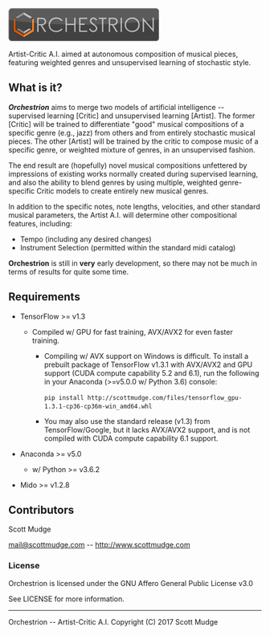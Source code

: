 <link rel="shortcut icon" type="image/x-icon" href="media/favicon.ico?">
<link rel="shortcut icon" type="image/png" href="media/favicon.png">

[![Artist-Critic A.I.](media/orchestrion_smallest.png)](http://orchestrion.me/)

Artist-Critic A.I. aimed at autonomous composition of musical pieces, featuring weighted genres and unsupervised learning of stochastic style. 

## What is it?
***Orchestrion*** aims to merge two models of artificial intelligence -- supervised learning [Critic] and unsupervised learning [Artist]. The former [Critic] will be trained to differentiate "good" musical compositions of a specific genre (e.g., jazz) from others and from entirely stochastic musical pieces. The other [Artist] will be trained by the critic to compose music of a specific genre, or weighted mixture of genres, in an unsupervised fashion. 

The end result are (hopefully) novel musical compositions unfettered by impressions of existing works normally created during supervised learning, and also the ability to blend genres by using multiple, weighted genre-specific Critic models to create entirely new musical genres.

In addition to the specific notes, note lengths, velocities, and other standard musical parameters, the Artist A.I. will determine other compositional features, including:

* Tempo (including any desired changes)
* Instrument Selection (permitted within the standard midi catalog)

**Orchestrion** is still in **very** early development, so there may not be much in terms of results for quite some time.

## Requirements

* TensorFlow >= v1.3
   * Compiled w/ GPU for fast training, AVX/AVX2 for even faster training. 
        * Compiling w/ AVX support on Windows is difficult. To install a prebuilt
        package of TensorFlow v1.3.1 with AVX/AVX2 and GPU support (CUDA compute capability 5.2 and 6.1), 
        run the following in your Anaconda (>=v5.0.0 w/ Python 3.6) console:
            
            ``` pip install http://scottmudge.com/files/tensorflow_gpu-1.3.1-cp36-cp36m-win_amd64.whl ```
        
        * You may also use the standard release (v1.3) from TensorFlow/Google, but it lacks AVX/AVX2 support, and is not compiled with CUDA compute capability 6.1 support.
        
            
* Anaconda >= v5.0
   * w/ Python >= v3.6.2
* Mido >= v1.2.8


## Contributors

Scott Mudge

mail@scottmudge.com -- http://www.scottmudge.com

### License

Orchestrion is licensed under the GNU Affero General Public License v3.0

See LICENSE for more information.

--------

Orchestrion -- Artist-Critic A.I. 
Copyright (C) 2017  Scott Mudge 
